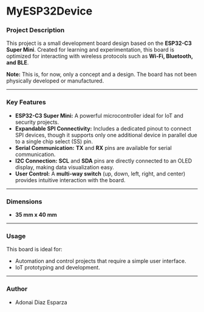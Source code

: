 # MyESP32Device

### Project Description

This project is a small development board design based on the **ESP32-C3 Super Mini**. Created for learning and experimentation, this board is optimized for interacting with wireless protocols such as **Wi-Fi, Bluetooth, and BLE**.

**Note:** This is, for now, only a concept and a design. The board has not been physically developed or manufactured.

---

### Key Features

- **ESP32-C3 Super Mini:** A powerful microcontroller ideal for IoT and security projects.
- **Expandable SPI Connectivity:** Includes a dedicated pinout to connect SPI devices, though it supports only one additional device in parallel due to a single chip select (SS) pin.
- **Serial Communication:** **TX** and **RX** pins are available for serial communication.
- **I2C Connection:** **SCL** and **SDA** pins are directly connected to an OLED display, making data visualization easy.
- **User Control:** A **multi-way switch** (up, down, left, right, and center) provides intuitive interaction with the board.

---

### Dimensions

- **35 mm x 40 mm**

---

### Usage

This board is ideal for:
- Automation and control projects that require a simple user interface.
- IoT prototyping and development.

---

### Author

- Adonai Diaz Esparza
